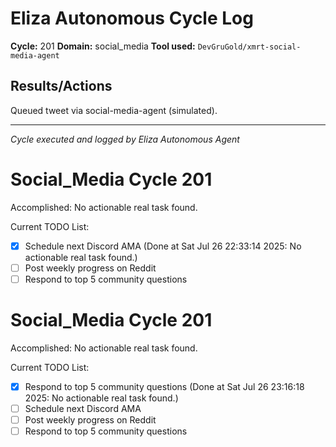 # Eliza Autonomous Cycle Log

**Cycle:** 201
**Domain:** social_media
**Tool used:** `DevGruGold/xmrt-social-media-agent`

## Results/Actions
Queued tweet via social-media-agent (simulated).

---
*Cycle executed and logged by Eliza Autonomous Agent*

# Social_Media Cycle 201

Accomplished: No actionable real task found.

Current TODO List:

- [x] Schedule next Discord AMA  (Done at Sat Jul 26 22:33:14 2025: No actionable real task found.)
- [ ] Post weekly progress on Reddit
- [ ] Respond to top 5 community questions

# Social_Media Cycle 201

Accomplished: No actionable real task found.

Current TODO List:

- [x] Respond to top 5 community questions  (Done at Sat Jul 26 23:16:18 2025: No actionable real task found.)
- [ ] Schedule next Discord AMA
- [ ] Post weekly progress on Reddit
- [ ] Respond to top 5 community questions